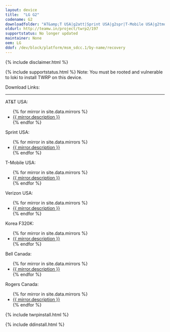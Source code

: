 ```yaml
---
layout: device
title:  "LG G2"
codename: G2
downloadfolder: "AT&amp;T USA|g2att|Sprint USA|g2spr|T-Mobile USA|g2tmo|Verizon USA|g2vzw|Bell Canada|g2bell|Rogers Canada|g2rog"
oldurl: http://teamw.in/project/twrp2/197
supportstatus: No longer updated
maintainer: None
oem: LG
ddof: /dev/block/platform/msm_sdcc.1/by-name/recovery
---
```


{% include disclaimer.html %}

{% include supportstatus.html %}
Note: You must be rooted and vulnerable to loki to install TWRP on this device.

<div class='page-heading'>Download Links:</div>
<hr />
<p class="text">AT&amp;T&nbsp;USA:</p>
<ul>
{% for mirror in site.data.mirrors %}
  <li>
    <a href="{{ mirror.baseurl }}g2att">
      {{ mirror.description }}
    </a>
  </li>
{% endfor %}
</ul>
<p class="text">Sprint USA:</p>
<ul>
{% for mirror in site.data.mirrors %}
  <li>
    <a href="{{ mirror.baseurl }}g2spr">
      {{ mirror.description }}
    </a>
  </li>
{% endfor %}
</ul>
<p class="text">T-Mobile USA:</p>
<ul>
{% for mirror in site.data.mirrors %}
  <li>
    <a href="{{ mirror.baseurl }}g2tmo">
      {{ mirror.description }}
    </a>
  </li>
{% endfor %}
</ul>
<p class="text">Verizon USA:</p>
<ul>
{% for mirror in site.data.mirrors %}
  <li>
    <a href="{{ mirror.baseurl }}g2vzw">
      {{ mirror.description }}
    </a>
  </li>
{% endfor %}
</ul>
<p class="text">Korea F320K:</p>
<ul>
{% for mirror in site.data.mirrors %}
  <li>
    <a href="{{ mirror.baseurl }}g2kor">
      {{ mirror.description }}
    </a>
  </li>
{% endfor %}
</ul>
<p class="text">Bell Canada:</p>
<ul>
{% for mirror in site.data.mirrors %}
  <li>
    <a href="{{ mirror.baseurl }}g2bell">
      {{ mirror.description }}
    </a>
  </li>
{% endfor %}
</ul>
<p class="text">Rogers Canada:</p>
<ul>
{% for mirror in site.data.mirrors %}
  <li>
    <a href="{{ mirror.baseurl }}g2rog">
      {{ mirror.description }}
    </a>
  </li>
{% endfor %}
</ul>

{% include twrpinstall.html %}

{% include ddinstall.html %}
